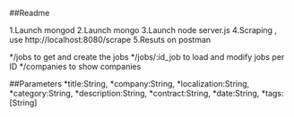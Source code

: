 ##Readme

1.Launch mongod
2.Launch mongo
3.Launch node server.js
4.Scraping , use http://localhost:8080/scrape
5.Resuts on postman

*/jobs to get and create the jobs
*/jobs/:id_job to load and modify jobs per ID
*/companies to show companies 


##Parameters
		*title:String,
		*company:String,
		*localization:String,
		*category:String,
		*description:String,
		*contract:String,
		*date:String,
		*tags:[String]